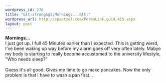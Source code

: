 ```yaml
--- 
wordpress_id: 276
title: "&lt;strong&gt;Mornings...&lt;"
wordpress_url: http://spaetzel.com/PermaLink,guid,415.aspx
layout: post
---
```

<strong>Mornings...</strong>
        <br />
        I just got up. I full 45 Minutes earlier than I expected. This is getting wierd, I've
        been waking up way before my alarm goes off very often lately. Mabye my body is starting
        to really become accustomed to the university lifestyle, "Who needs sleep?"<br />
        <br />
        Guess it's all good. Gives me time to go make pancakes. Now the only problem is that
        I have to wash a pan first...<br />
        <img width="0" height="0" src="http://spaetzel.com/aggbug.ashx?id=415" />

